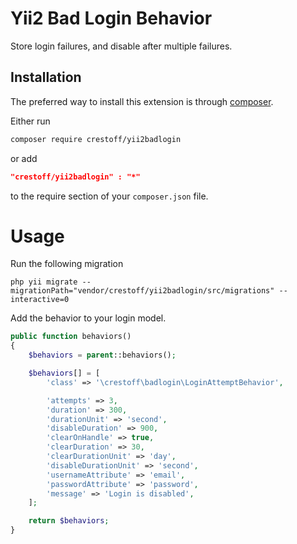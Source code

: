 Yii2 Bad Login Behavior
========================

Store login failures, and disable after multiple failures.

Installation
------------
The preferred way to install this extension is through [composer](http://getcomposer.org/download/).

Either run
```sh
composer require crestoff/yii2badlogin
```
or add
```json
"crestoff/yii2badlogin" : "*"
```
to the require section of your `composer.json` file.

Usage
=====
Run the following migration

    php yii migrate --migrationPath="vendor/crestoff/yii2badlogin/src/migrations" --interactive=0

Add the behavior to your login model.

```php
public function behaviors()
{
    $behaviors = parent::behaviors();

    $behaviors[] = [
        'class' => '\crestoff\badlogin\LoginAttemptBehavior',

        'attempts' => 3,
        'duration' => 300,
        'durationUnit' => 'second',
        'disableDuration' => 900,
        'clearOnHandle' => true,
        'clearDuration' => 30,
        'clearDurationUnit' => 'day',
        'disableDurationUnit' => 'second',
        'usernameAttribute' => 'email',
        'passwordAttribute' => 'password',
        'message' => 'Login is disabled',
    ];

    return $behaviors;
}
```
